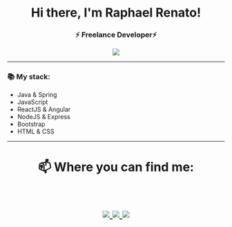 <h1 align="center"> Hi there, I'm Raphael Renato!  </h1>
<h3 align="center">⚡ Freelance Developer⚡  </h3>
 <p align="center">
    <img src="https://github.com/bllackdev/img/blob/master/bllackdev/qutyecq_03.png">
 </p>
 
 _________
 
### 📚 My stack:
- Java & Spring
- JavaScript 
- ReactJS & Angular
- NodeJS & Express
- Bootstrap
- HTML & CSS

__________________

<h1 align="center">
📫 Where you can find me:
  
  <p align="center"><br/>
   <a href="https://www.linkedin.com/in/raphael-renato-724437128/">
    <img src="https://img.shields.io/badge/LINKEDIN-in%2Fraphael--renato%2F-blue?style=plastic&logo=appveyor">
  </a>
  
  <a href="https://www.instagram.com/bllackdev/">
    <img src="https://img.shields.io/badge/INSTAGRAM-%40bllackdev-ff69b4?style=plastic&logo=appveyor">
  </a>
  
   <a href="https://twitter.com/bllackdev">
    <img src="http://img.shields.io/badge/TWITTER-%40bllackdev-9cf?style=plastic&logo=appveyor">
  </a>
  </a>
</p>
</h1>

